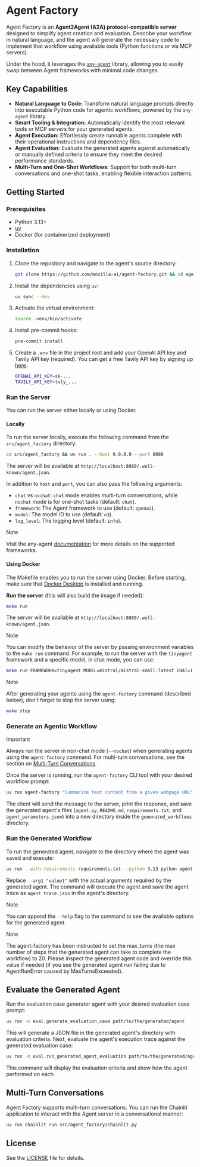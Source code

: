 # Agent Factory

Agent Factory is an **Agent2Agent (A2A) protocol-compatible server** designed to simplify agent creation and evaluation.
Describe your workflow in natural language, and the agent will generate the necessary code to implement that workflow
using available tools (Python functions or via MCP servers).

Under the hood, it leverages the [`any-agent`](https://github.com/mozilla-ai/any-agent) library, allowing you to easily
swap between Agent frameworks with minimal code changes.

## Key Capabilities

* **Natural Language to Code:** Transform natural language prompts directly into executable Python code for agentic
  workflows, powered by the `any-agent` library.
* **Smart Tooling & Integration:** Automatically identify the most relevant tools or MCP servers for your generated
  agents.
* **Agent Execution:** Effortlessly create runnable agents complete with their operational instructions and dependency
  files.
* **Agent Evaluation:** Evaluate the generated agents against automatically or manually defined criteria to ensure they
  meet the desired performance standards.
* **Multi-Turn and One-Shot Workflows:** Support for both multi-turn conversations and one-shot tasks, enabling flexible
  interaction patterns.

## Getting Started

### Prerequisites

- Python 3.13+
- [uv](https://github.com/astral-sh/uv)
- Docker (for containerized deployment)

### Installation

1. Clone the repository and navigate to the agent's source directory:
   ```bash
   git clone https://github.com/mozilla-ai/agent-factory.git && cd agent-factory
   ```

2. Install the dependencies using `uv`:
   ```bash
   uv sync --dev
   ```

3. Activate the virtual environment:
   ```bash
   source .venv/bin/activate
   ```

4. Install pre-commit hooks:
   ```bash
   pre-commit install
   ```

5. Create a `.env` file in the project root and add your OpenAI API key and Tavily API key (required). You can get a free Tavily API key by signing up [here](https://www.tavily.com/).
   ```bash
   OPENAI_API_KEY=sk-...
   TAVILY_API_KEY=tvly_...
   ```

### Run the Server

You can run the server either locally or using Docker.

#### Locally

To run the server locally, execute the following command from the `src/agent_factory` directory:

```bash
cd src/agent_factory && uv run . --host 0.0.0.0 --port 8080
```

The server will be available at `http://localhost:8080/.well-known/agent.json`.

In addition to `host` and `port`, you can also pass the following arguments:

-  `chat` vs `nochat`: `chat` mode enables multi-turn conversations, while `nochat` mode is for one-shot tasks (default:
   `chat`).
-  `framework`: The Agent framework to use (default: `openai`).
-  `model`: The model ID to use (default: `o3`).
-  `log_level`: The logging level (default: `info`).

> [!NOTE]
> Visit the any-agent [documentation](https://mozilla-ai.github.io/any-agent/) for more details on the supported
> frameworks.

#### Using Docker

The Makefile enables you to run the server using Docker. Before starting, make sure that [Docker Desktop](https://www.docker.com/products/docker-desktop/) is installed and running.

**Run the server** (this will also build the image if needed):
   ```bash
   make run
   ```
   The server will be available at `http://localhost:8080/.well-known/agent.json`.

> [!NOTE]
> You can modify the behavior of the server by passing environment variables to the `make run` command. For example, to
> run the server with the `tinyagent` framework and a specific model, in chat mode, you can use:
> ```bash
> make run FRAMEWORK=tinyagent MODEL=mistral/mistral-small-latest CHAT=1
> ```

> [!NOTE]
> After generating your agents using the `agent-factory` command (described below), don't forget to stop the server using:
> ```bash
> make stop
> ```

### Generate an Agentic Workflow

> [!IMPORTANT]
> Always run the server in non-chat mode (`--nochat`) when generating agents using the `agent-factory` command.
> For multi-turn conversations, see the section on [Multi-Turn Conversations](#multi-turn-conversations).

Once the server is running, run the `agent-factory` CLI tool with your desired workflow prompt:

```bash
uv run agent-factory "Summarize text content from a given webpage URL"
```

The client will send the message to the server, print the response, and save the generated agent's files (`agent.py`,
`README.md`, `requirements.txt`, and `agent_parameters.json`) into a new directory inside the `generated_workflows` directory.

### Run the Generated Workflow

To run the generated agent, navigate to the directory where the agent was saved and execute:

```bash
uv run --with-requirements requirements.txt --python 3.13 python agent.py --arg1 "value1"
```

Replace `--arg1 "value1"` with the actual arguments required by the generated agent. The command will execute the agent
and save the agent trace as `agent_trace.json` in the agent's directory.

> [!NOTE]
> You can append the `--help` flag to the command to see the available options for the generated agent.

> [!NOTE]
> The agent-factory has been instructed to set the max_turns (the max number of steps that the generated agent can take
> to complete the workflow) to 20. Please inspect the generated agent code and override this value if needed (if you see
> the generated agent run failing due to AgentRunError caused by MaxTurnsExceeded).

## Evaluate the Generated Agent

Run the evaluation case generator agent with your desired evaluation case prompt:

```bash
uv run -m eval.generate_evaluation_case path/to/the/generated/agent
```

This will generate a JSON file in the generated agent's directory with evaluation criteria. Next, evaluate the agent's
execution trace against the generated evaluation case:

```bash
uv run -m eval.run_generated_agent_evaluation path/to/the/generated/agent
```

This command will display the evaluation criteria and show how the agent performed on each.

## Multi-Turn Conversations

Agent Factory supports multi-turn conversations. You can run the Chainlit application to interact with the Agent server
in a conversational manner:

```bash
uv run chainlit run src/agent_factory/chainlit.py
```

## License

See the [LICENSE](LICENSE) file for details.
